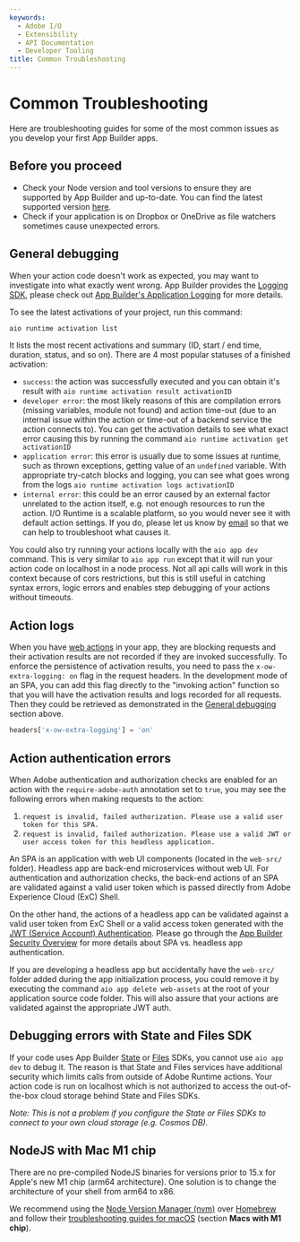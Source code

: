 ```yaml
---
keywords:
  - Adobe I/O
  - Extensibility
  - API Documentation
  - Developer Tooling
title: Common Troubleshooting
---
```


# Common Troubleshooting

Here are troubleshooting guides for some of the most common issues as you develop your first App Builder apps.

## Before you proceed

- Check your Node version and tool versions to ensure they are supported by App Builder and up-to-date. You can find the latest supported version [here](index.md).
- Check if your application is on Dropbox or OneDrive as file watchers sometimes cause unexpected errors.

## General debugging

When your action code doesn't work as expected, you may want to investigate into what exactly went wrong. App Builder provides the [Logging SDK](https://github.com/adobe/aio-lib-core-logging), please check out [App Builder's Application Logging](../guides/application_logging.md) for more details.

To see the latest activations of your project, run this command:
```bash
aio runtime activation list
```
It lists the most recent activations and summary (ID, start / end time, duration, status, and so on). There are 4 most popular statuses of a finished activation:
* `success`: the action was successfully executed and you can obtain it's result with `aio runtime activation result activationID`
* `developer error`: the most likely reasons of this are compilation errors (missing variables, module not found) and action time-out (due to an internal issue within the action or time-out of a backend service the action connects to). You can get the activation details to see what exact error causing this by running the command `aio runtime activation get activationID`
* `application error`: this error is usually due to some issues at runtime, such as thrown exceptions, getting value of an `undefined` variable. With appropriate try-catch blocks and logging, you can see what goes wrong from the logs `aio runtime activation logs activationID`
* `internal error`: this could be an error caused by an external factor unrelated to the action itself, e.g. not enough resources to run the action. I/O Runtime is a scalable platform, so you would never see it with default action settings. If you do, please let us know by [email](mailto:iodev@adobe.com) so that we can help to troubleshoot what causes it.

You could also try running your actions locally with the `aio app dev` command.  This is very similar to `aio app run` except that it will run your action code on localhost in a node process.  Not all api calls will work in this context because of cors restrictions, but this is still useful in catching syntax errors, logic errors and enables step debugging of your actions without timeouts.


## Action logs

When you have [web actions](/runtime/docs/guides/using/creating_actions/#invoking-web-actions) in your app, they are blocking requests and their activation results are not recorded if they are invoked successfully. To enforce the persistence of activation results, you need to pass the `x-ow-extra-logging: on` flag in the request headers. In the development mode of an SPA, you can add this flag directly to the "invoking action" function so that you will have the activation results and logs recorded for all requests. Then they could be retrieved as demonstrated in the [General debugging](#general-debugging) section above.

```javascript
headers['x-ow-extra-logging'] = 'on'
```

## Action authentication errors

When Adobe authentication and authorization checks are enabled for an action with the `require-adobe-auth` annotation set to `true`, you may see the following errors when making requests to the action:

1. `request is invalid, failed authorization. Please use a valid user token for this SPA.`
2. `request is invalid, failed authorization. Please use a valid JWT or user access token for this headless application.`

An SPA is an application with web UI components (located in the `web-src/` folder). Headless app are back-end microservices without web UI.
For authentication and authorization checks, the back-end actions of an SPA are validated against a valid user token which is passed directly from Adobe Experience Cloud (ExC) Shell.

On the other hand, the actions of a headless app can be validated against a valid user token from ExC Shell or a valid access token generated with the [JWT (Service Account) Authentication](/authentication/auth-methods#!AdobeDocs/adobeio-auth/master/JWT/JWT.md). Please go through the [App Builder Security Overview](../guides/security/index.md) for more details about SPA vs. headless app authentication.

If you are developing a headless app but accidentally have the `web-src/` folder added during the app initialization process, you could remove it by executing the command `aio app delete web-assets` at the root of your application source code folder. This will also assure that your actions are validated against the appropriate JWT auth.

## Debugging errors with State and Files SDK

If your code uses App Builder [State](https://github.com/adobe/aio-lib-state) or [Files](https://github.com/adobe/aio-lib-files) SDKs, you cannot use `aio app dev` to debug it. The reason is that State and Files services have additional security which limits calls from outside of Adobe Runtime actions. Your action code is run on localhost which is not authorized to access the out-of-the-box cloud storage behind State and Files SDKs.

*Note: This is not a problem if you configure the State or Files SDKs to connect to your own cloud storage (e.g. Cosmos DB).*

## NodeJS with Mac M1 chip

There are no pre-compiled NodeJS binaries for versions prior to 15.x for Apple's new M1 chip (arm64 architecture).
One solution is to change the architecture of your shell from arm64 to x86.

We recommend using the [Node Version Manager (nvm)](https://github.com/nvm-sh/nvm) over [Homebrew](https://brew.sh/) and follow their [troubleshooting guides for macOS](https://github.com/nvm-sh/nvm#macos-troubleshooting) (section **Macs with M1 chip**). 

